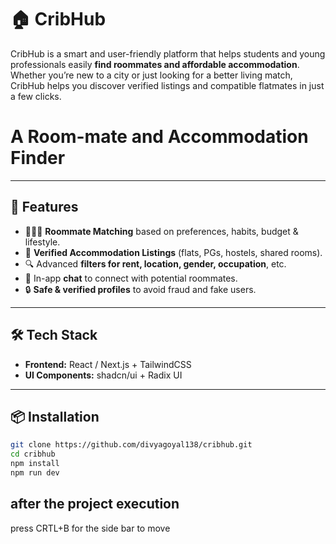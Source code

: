 # 🏠 CribHub

CribHub is a smart and user-friendly platform that helps students and young professionals easily **find roommates and affordable accommodation**. Whether you’re new to a city or just looking for a better living match, CribHub helps you discover verified listings and compatible flatmates in just a few clicks.

# A Room-mate and Accommodation Finder

---

## 🚀 Features

- 🧑‍🤝‍🧑 **Roommate Matching** based on preferences, habits, budget & lifestyle.
- 📍 **Verified Accommodation Listings** (flats, PGs, hostels, shared rooms).
- 🔍 Advanced **filters for rent, location, gender, occupation**, etc.
- 💬 In-app **chat** to connect with potential roommates.
- 🔒 **Safe & verified profiles** to avoid fraud and fake users.

---

## 🛠 Tech Stack

- **Frontend:** React / Next.js + TailwindCSS
- **UI Components:** shadcn/ui + Radix UI

---

## 📦 Installation

```bash
git clone https://github.com/divyagoyal138/cribhub.git
cd cribhub
npm install
npm run dev

```

## after the project execution

press CRTL+B for the side bar to move
